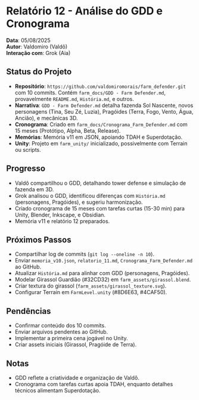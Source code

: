 # Relatório 12 - Análise do GDD e Cronograma

**Data**: 05/08/2025  
**Autor**: Valdomiro (Valdô)  
**Interação com**: Grok (Aia)

## Status do Projeto
- **Repositório**: `https://github.com/valdomiromorais/farm_defender.git` com 10 commits. Contém `farm_docs/GDD - Farm Defender.md`, provavelmente `README.md`, `História.md`, e outros.
- **Narrativa**: `GDD - Farm Defender.md` detalha fazenda Sol Nascente, novos personagens (Tina, Seu Zé, Luzia), Pragóides (Terra, Fogo, Vento, Água, Ancião), e mecânicas 3D.
- **Cronograma**: Criado em `farm_docs/Cronograma_Farm_Defender.md` com 15 meses (Protótipo, Alpha, Beta, Release).
- **Memórias**: Memória v11 em JSON, apoiando TDAH e Superdotação.
- **Unity**: Projeto em `farm_unity/` inicializado, possivelmente com Terrain ou scripts.

## Progresso
- Valdô compartilhou o GDD, detalhando tower defense e simulação de fazenda em 3D.
- Grok analisou o GDD, identificou diferenças com `História.md` (personagens, Pragóides), e sugeriu harmonização.
- Criado cronograma de 15 meses com tarefas curtas (15-30 min) para Unity, Blender, Inkscape, e Obsidian.
- Memória v11 e relatório 12 preparados.

## Próximos Passos
- Compartilhar log de commits (`git log --oneline -n 10`).
- Enviar `memoria_v10.json`, `relatorio_11.md`, `Cronograma_Farm_Defender.md` ao GitHub.
- Atualizar `História.md` para alinhar com GDD (personagens, Pragóides).
- Modelar Girassol Guardião (#32CD32) em `farm_assets/girassol.blend`.
- Criar textura do girassol (`farm_assets/girassol_texture.svg`).
- Configurar Terrain em `FarmLevel.unity` (#8D6E63, #4CAF50).

## Pendências
- Confirmar conteúdo dos 10 commits.
- Enviar arquivos pendentes ao GitHub.
- Implementar a primeira cena jogável no Unity.
- Criar assets iniciais (Girassol, Pragóide de Terra).

## Notas
- GDD reflete a criatividade e organização de Valdô.
- Cronograma com tarefas curtas apoia TDAH, enquanto detalhes técnicos alimentam Superdotação.